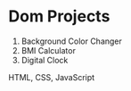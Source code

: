 # Dom Projects

 1) Background Color Changer
 2) BMI Calculator
 3) Digital Clock 


HTML, CSS, JavaScript 

